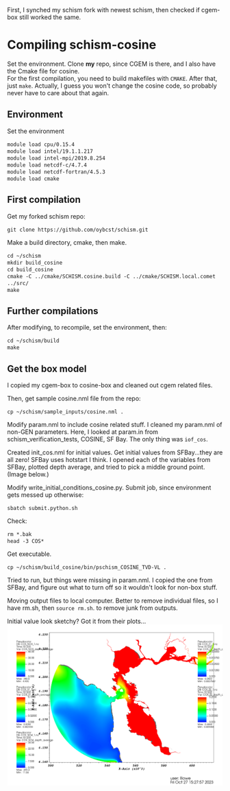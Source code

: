 First, I synched my schism fork with newest schism, then checked if cgem-box still worked the same.

# Compiling schism-cosine

Set the environment.  Clone **my** repo, since CGEM is there, and I also have the Cmake file for cosine.  
For the first compilation, you need to build makefiles with `CMAKE`.  After that, just `make`.  Actually, I guess you won't change the cosine code, so 
probably never have to care about that again.

## Environment
Set the environment
```
module load cpu/0.15.4
module load intel/19.1.1.217
module load intel-mpi/2019.8.254
module load netcdf-c/4.7.4
module load netcdf-fortran/4.5.3
module load cmake
```

## First compilation
Get my forked schism repo:
```
git clone https://github.com/oybcst/schism.git
```

Make a build directory, cmake, then make. 
```
cd ~/schism
mkdir build_cosine
cd build_cosine
cmake -C ../cmake/SCHISM.cosine.build -C ../cmake/SCHISM.local.comet ../src/
make
```

## Further compilations
After modifying, to recompile, set the environment, then:
```
cd ~/schism/build
make
```

## Get the box model
I copied my cgem-box to cosine-box and cleaned out cgem related files.

Then, get sample cosine.nml file from the repo:
```
cp ~/schism/sample_inputs/cosine.nml .
```

Modify param.nml to include cosine related stuff.  I cleaned my param.nml of non-GEN parameters.  Here, I looked at param.in from schism_verification_tests, COSINE, SF Bay.  The only thing was `iof_cos`.

Created init_cos.nml for initial values.  Get initial values from SFBay...they are all zero! SFBay uses hotstart I think.  I opened each of the variables from SFBay, plotted depth average, and tried to pick a middle ground point.  (Image below.) 

Modify write_initial_conditions_cosine.py. Submit job, since environment gets messed up otherwise:
```
sbatch submit.python.sh
```

Check:
```
rm *.bak
head -3 COS*
```

Get executable.
```
cp ~/schism/build_cosine/bin/pschism_COSINE_TVD-VL .
```

Tried to run, but things were missing in param.nml. I copied the one from SFBay, and figure out what to turn off so it wouldn't look for non-box stuff.  

Moving output files to local computer.  Better to remove individual files, so I have rm.sh, then `source rm.sh`. to remove junk from outputs.



Initial value look sketchy?  Got it from their plots...
![How I picked initial conditions...](pickcosineics.png)


